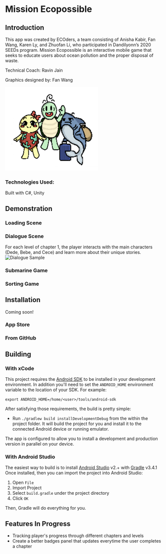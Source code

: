 # Mission Ecopossible
## Introduction

This app was created by ECOders, a team consisting of Anisha Kabir, Fan Wang, Karen Ly, and Zhuofan Li, who participated in Dandilyonn’s 2020 SEEDs program. Mission Ecopossible is an interactive mobile game that seeks to educate users about ocean pollution and the proper disposal of waste.

Technical Coach: Ravin Jain 

Graphics designed by: Fan Wang

<img src="DemoImages/characters.png" width="300" height="270">

### Technologies Used: 
Built with C#, Unity

## Demonstration
### Loading Scene

### Dialogue Scene
For each level of chapter 1, the player interacts with the main characters (Dede, Bebe, and Cece) and learn more about their unique stories.
<img src='http://g.recordit.co/LFFty51jTW.gif' title='Dialogue Sample' width='' alt='Dialogue Sample' />

### Submarine Game

### Sorting Game 

## Installation

Coming soon!

### App Store

### From GitHub

## Building

### With xCode

This project requires the [Android SDK](http://developer.android.com/sdk/index.html)
to be installed in your development environment. In addition you'll need to set
the `ANDROID_HOME` environment variable to the location of your SDK. For example:

    export ANDROID_HOME=/home/<user>/tools/android-sdk

After satisfying those requirements, the build is pretty simple:

* Run `./gradlew build installDevelopmentDebug` from the within the project folder.
It will build the project for you and install it to the connected Android device or running emulator.

The app is configured to allow you to install a development and production version in parallel on your device.

### With Android Studio
The easiest way to build is to install [Android Studio](https://developer.android.com/sdk/index.html) v2.+
with [Gradle](https://www.gradle.org/) v3.4.1
Once installed, then you can import the project into Android Studio:

1. Open `File`
2. Import Project
3. Select `build.gradle` under the project directory
4. Click `OK`

Then, Gradle will do everything for you.

## Features In Progress
- Tracking player's progress through different chapters and levels
- Create a better badges panel that updates everytime the user completes a chapter

